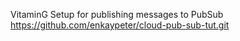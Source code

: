 VitaminG Setup for publishing messages to PubSub
https://github.com/enkaypeter/cloud-pub-sub-tut.git